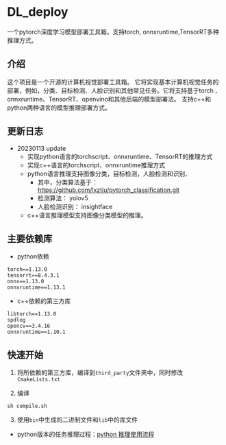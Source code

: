 # DL_deploy
一个pytorch深度学习模型部署工具箱，支持torch, onnxruntime,TensorRT多种推理方式。

## 介绍
这个项目是一个开源的计算机视觉部署工具箱。 它将实现基本计算机视觉任务的部署，例如，分类、目标检测、人脸识别和其他常见任务。它将支持基于torch 
、onnxruntime、TensorRT、openvino和其他后端的模型部署法。 支持c++和python两种语言的模型推理部署方式。

## 更新日志

* 20230113 update
    - 实现python语言的torchscript、onnxruntime、TensorRT的推理方式
    - 实现c++语言的torchscript、onnxruntime推理方式
    - python语言推理支持图像分类，目标检测，人脸检测和识别、
      - 其中，分类算法基于：https://github.com/lxztju/pytorch_classification.git
      - 检测算法： yolov5
      - 人脸检测识别： insightface
    - c++语言推理模型支持图像分类模型的推理。

## 主要依赖库


* python依赖

```text
torch==1.13.0
tensorrt==8.4.3.1
onnx==1.13.0
onnxruntime==1.13.1
```

* c++依赖的第三方库

```
libtorch==1.13.0
spdlog
opencv==3.4.16
onnxruntime==1.10.1
```



## 快速开始

1. 将所依赖的第三方库，编译到`third_party`文件夹中，同时修改`CmakeLists.txt`

2. 编译

```
sh compile.sh
```

3. 使用`bin`中生成的二进制文件和`lib`中的库文件


* python版本的任务推理过程：[python 推理使用流程](python_packages/README.md)
